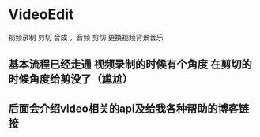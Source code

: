 # VideoEdit
   视频录制 剪切 合成 ，音频 剪切 更换视频背景音乐
## 基本流程已经走通 视频录制的时候有个角度 在剪切的时候角度给剪没了（尴尬）
## 后面会介绍video相关的api及给我各种帮助的博客链接
